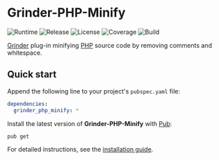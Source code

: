 # Grinder-PHP-Minify
![Runtime](https://img.shields.io/badge/dart-%3E%3D2.7-brightgreen.svg) ![Release](https://img.shields.io/pub/v/grinder_php_minify.svg) ![License](https://img.shields.io/badge/license-MIT-blue.svg) ![Coverage](https://coveralls.io/repos/github/cedx/grinder-php-minify/badge.svg) ![Build](https://github.com/cedx/grinder-php-minify/workflows/build/badge.svg)

[Grinder](https://google.github.io/grinder.dart) plug-in minifying [PHP](https://www.php.net) source code by removing comments and whitespace.

## Quick start
Append the following line to your project's `pubspec.yaml` file:

```yaml
dependencies:
  grinder_php_minify: *
```

Install the latest version of **Grinder-PHP-Minify** with [Pub](https://dart.dev/tools/pub/cmd):

```shell
pub get
```

For detailed instructions, see the [installation guide](installation.md).
